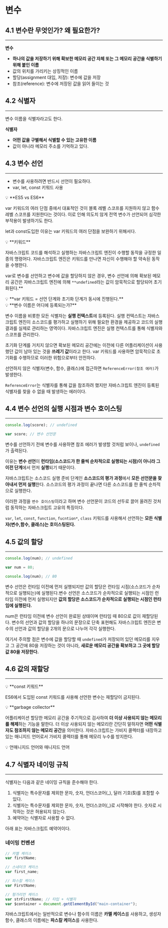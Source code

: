# 변수

## 4.1 변수란 무엇인가? 왜 필요한가?

---

**변수**

- **하나의 값을 저장하기 위해 확보한 메모리 공간 자체 또는 그 메모리 공간을 식별하기 위해 붙인 이름**
- 값의 위치를 가리키는 상징적인 이름
- 할당(assignment 대입, 저장): 변수에 값을 저장
- 참조(reference): 변수에 저장된 값을 읽어 들이는 것

## 4.2 식별자

---

변수 이름을 식별자라고도 한다.

**식별자**

- **어떤 값을 구별해서 식별할 수 있는 고유한 이름**
- 값이 아니라 메모리 주소를 기억하고 있다.

## 4.3 변수 선언

---

- 변수를 사용하려면 반드시 선언이 필요하다.
- var, let, const 키워드 사용

<aside>
💡 **ES5 vs ES6**

var 키워드의 여러 단점 중에서 대표적인 것이 블록 레벨 스코프를 지원하지 않고 함수 레벨 스코프를 지원한다는 것이다. 이로 인해 의도치 않게 전역 변수가 선언되어 심각한 부작용이 발생하기도 한다.

let과 const도입한 이유는 var 키워드의 여러 단점을 보완하기 위해서다.

</aside>

<aside>
💡 **키워드**

자바스크립트 코드를 해석하고 실행하는 자바스크립트 엔진이 수행할 동작을 규정한 일종의 명령어다.
자바스크립트 엔진은 키워드를 만나면 자신이 수행해야 할 약속된 동작을 수행한다.

</aside>

var로 변수를 선언하고 변수에 값을 할당하지 않은 경우, 변수 선언에 의해 확보된 메모리 공간은 자바스크립트 엔진에 의해 `**undefined`라는 값이 암묵적으로 할당되어 초기화된다.\*\*

<aside>
💡 **var 키워드 = 선언 단계와 초기화 단계가 동시에 진행된다.**

</aside>

<aside>
💡 **변수 이름은 어디에 등록되는가?**

변수 이름을 비롯한 모든 식별자는 **실행 컨텍스트**에 등록된다. 실행 컨텍스트는 자바스크립트 엔진이 소스코드를 평가하고 실행하기 위해 필요한 환경을 제공하고 코드의 실행 결과를 실제로 관리하는 영역이다. 자바스크립트 엔진은 실행 컨텍스트를 통해 식별자와 스코프를 관리한다.

</aside>

초기화 단계를 거치지 않으면 확보된 메모리 공간에는 이전에 다른 어플리케이션이 사용했던 값이 남아 있는 것을 **쓰레기 값**이라고 한다. var 키워드를 사용하면 암묵적으로 초기화를 수행하므로 이러한 위험으로부터 안전하다.

선언하지 않은 식별자(변수, 함수, 클래스)에 접근하면 `ReferenceError(참조 에러)`가 발생한다.

`ReferenceError`는 식별자를 통해 값을 참조하려 했지만 자바스크립트 엔진이 등록된 식별자를 찾을 수 없을 때 발생하는 에러이다.

## 4.4 변수 선언의 실행 시점과 변수 호이스팅

---

```jsx
console.log(score); // undefined

var score; // 변수 선언문
```

변수를 선언하기 전에 변수를 사용하면 참조 에러가 발생할 것처럼 보이나, `undefined`가 출력된다.

이유는 **변수 선언**이 **런타임(소스코드가 한 줄씩 순차적으로 실행되는 시점)이 아니라 그 이전 단계**에서 먼저 **실행**되기 때문이다.

자바스크립트는 소스코드 실행 준비 단계인 **소스코드의 평가 과정**에서 **모든 선언문을 찾아내서 먼저 실행**한다. 소스코드의 평가 과정이 끝나면 다른 소스코드를 한 줄씩 순차적으로 실행한다.

이러한 과정을 `변수 호이스팅`이라고 하며 변수 선언문이 코드의 선두로 끌어 올려진 것처럼 동작하는 자바스크립트 고유의 특징이다.

`var`, `let`, `const`, `function`, `fucntion*`, `class` 키워드를 사용해서 선언하는 **모든 식별자(변수,함수, 클래스)는 호이스팅된다.**

## 4.5 값의 할당

---

```jsx
console.log(num); // undefined

var num = 80;

console.log(num); // 80
```

변수 선언은 런타임 이전에 먼저 실행되지만 값의 할당은 런타임 시점(소스코드가 순차적으로 실행되는)에 실행된다.변수 선언은 소스코드가 순차적으로 실행되는 시점인 런타임 이전에 먼저 실행되지만 **값의 할당은 소스코드가 순차적으로 실행되는 시점인 런타임에 실행된다.**

num은 런타임 이전에 변수 선언이 완료된 상태이며 런타임 때 80으로 값이 재할당된다. 변수의 선언과 값의 할당을 하나의 문장으로 단축 표현해도 자바스크립트 엔진은 변수의 선언과 값의 할당을 2개의 문으로 나누어 각각 실행한다.

여기서 주의할 점은 변수에 값을 할당할 때 `undefined`가 저장되어 있던 메모리를 지우고 그 공간에 80을 저장하는 것이 아니라, **새로운 메모리 공간을 확보하고 그 곳에 할당 값 80을 저장한다.**

## 4.6 값의 재할당

---

<aside>
💡 **const 키워드**

ES6에서 도입된 const 키워드를 사용해 선언한 변수는 재할당이 금지된다.

</aside>

<aside>
💡 **garbage collector**

어플리케이션 할당한 메모리 공간을 주기적으로 검사하여 **더 이상 사용되지 않는 메모리를 해제**하는 기능을 말한다. 더 이상 사용되지 않는 메모리란 간단히 말하자면 **어떤 식별자도 참조하지 않는 메모리 공간**을 의미한다. 자바스크립트는 가비지 콜렉터를 내장하고 있는 매니지드 언어로서 가비지 콜렉터를 통해 메모리 누수를 방지한다.

</aside>

<aside>
💡 언매니지드 언어와 매니지드 언어

</aside>

## 4.7 식별자 네이밍 규칙

---

식별자는 다음과 같은 네이밍 규칙을 준수해야 한다.

1. 식별자는 특수문자를 제외한 문자, 숫자, 언더스코어(\_), 달러 기호($)를 포함할 수 있다.
2. 식별자는 특수문자를 제외한 문자, 숫자, 언더스코어(\_)로 시작해야 한다. 숫자로 시작하는 것은 허용되지 않는다.
3. 예약어는 식별자로 사용할 수 없다.

아래 표는 자바스크립트 예약어이다.

### 네이밍 컨벤션

```jsx
// 카멜 케이스
var firstName;

// 스네이크 케이스
var first_name;

// 파스칼 케이스
var FirstName;

// 헝가리언 케이스
var strFirstName; // 타입 + 식별자
var $container = document.getElementById("main-container");
```

자바스크립트에서는 일반적으로 변수나 함수의 이름은 **카멜 케이스**를 사용하고, 생성자 함수, 클래스의 이름에는 **파스칼 케이스**를 사용한다.
